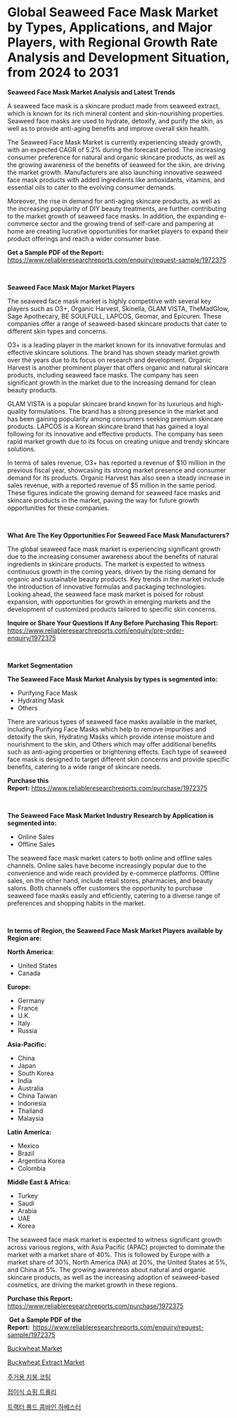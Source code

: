<p><h1>Global Seaweed Face Mask Market by Types, Applications, and Major Players, with Regional Growth Rate Analysis and Development Situation, from 2024 to 2031</h1></p><p><strong>Seaweed Face Mask Market Analysis and Latest Trends</strong></p>
<p><p>A seaweed face mask is a skincare product made from seaweed extract, which is known for its rich mineral content and skin-nourishing properties. Seaweed face masks are used to hydrate, detoxify, and purify the skin, as well as to provide anti-aging benefits and improve overall skin health.</p><p>The Seaweed Face Mask Market is currently experiencing steady growth, with an expected CAGR of 5.2% during the forecast period. The increasing consumer preference for natural and organic skincare products, as well as the growing awareness of the benefits of seaweed for the skin, are driving the market growth. Manufacturers are also launching innovative seaweed face mask products with added ingredients like antioxidants, vitamins, and essential oils to cater to the evolving consumer demands.</p><p>Moreover, the rise in demand for anti-aging skincare products, as well as the increasing popularity of DIY beauty treatments, are further contributing to the market growth of seaweed face masks. In addition, the expanding e-commerce sector and the growing trend of self-care and pampering at home are creating lucrative opportunities for market players to expand their product offerings and reach a wider consumer base.</p></p>
<p><strong>Get a Sample PDF of the Report:&nbsp;</strong> <a href="https://www.reliableresearchreports.com/enquiry/request-sample/1972375">https://www.reliableresearchreports.com/enquiry/request-sample/1972375</a></p>
<p>&nbsp;</p>
<p><strong>Seaweed Face Mask Major Market Players</strong></p>
<p><p>The seaweed face mask market is highly competitive with several key players such as O3+, Organic Harvest, Skinella, GLAM VISTA, TheMadGlow, Sage Apothecary, BE SOULFULL, LAPCOS, Geomar, and Epicuren. These companies offer a range of seaweed-based skincare products that cater to different skin types and concerns.</p><p>O3+ is a leading player in the market known for its innovative formulas and effective skincare solutions. The brand has shown steady market growth over the years due to its focus on research and development. Organic Harvest is another prominent player that offers organic and natural skincare products, including seaweed face masks. The company has seen significant growth in the market due to the increasing demand for clean beauty products.</p><p>GLAM VISTA is a popular skincare brand known for its luxurious and high-quality formulations. The brand has a strong presence in the market and has been gaining popularity among consumers seeking premium skincare products. LAPCOS is a Korean skincare brand that has gained a loyal following for its innovative and effective products. The company has seen rapid market growth due to its focus on creating unique and trendy skincare solutions.</p><p>In terms of sales revenue, O3+ has reported a revenue of $10 million in the previous fiscal year, showcasing its strong market presence and consumer demand for its products. Organic Harvest has also seen a steady increase in sales revenue, with a reported revenue of $5 million in the same period. These figures indicate the growing demand for seaweed face masks and skincare products in the market, paving the way for future growth opportunities for these companies.</p></p>
<p>&nbsp;</p>
<p><strong>What Are The Key Opportunities For Seaweed Face Mask Manufacturers?</strong></p>
<p><p>The global seaweed face mask market is experiencing significant growth due to the increasing consumer awareness about the benefits of natural ingredients in skincare products. The market is expected to witness continuous growth in the coming years, driven by the rising demand for organic and sustainable beauty products. Key trends in the market include the introduction of innovative formulas and packaging technologies. Looking ahead, the seaweed face mask market is poised for robust expansion, with opportunities for growth in emerging markets and the development of customized products tailored to specific skin concerns.</p></p>
<p><strong>Inquire or Share Your Questions If Any Before Purchasing This Report:</strong> <a href="https://www.reliableresearchreports.com/enquiry/pre-order-enquiry/1972375">https://www.reliableresearchreports.com/enquiry/pre-order-enquiry/1972375</a></p>
<p>&nbsp;</p>
<p><strong>Market Segmentation</strong></p>
<p><strong>The Seaweed Face Mask Market Analysis by types is segmented into:</strong></p>
<p><ul><li>Purifying Face Mask</li><li>Hydrating Mask</li><li>Others</li></ul></p>
<p><p>There are various types of seaweed face masks available in the market, including Purifying Face Masks which help to remove impurities and detoxify the skin, Hydrating Masks which provide intense moisture and nourishment to the skin, and Others which may offer additional benefits such as anti-aging properties or brightening effects. Each type of seaweed face mask is designed to target different skin concerns and provide specific benefits, catering to a wide range of skincare needs.</p></p>
<p><strong>Purchase this Report:&nbsp;</strong><a href="https://www.reliableresearchreports.com/purchase/1972375">https://www.reliableresearchreports.com/purchase/1972375</a></p>
<p>&nbsp;</p>
<p><strong>The Seaweed Face Mask Market Industry Research by Application is segmented into:</strong></p>
<p><ul><li>Online Sales</li><li>Offline Sales</li></ul></p>
<p><p>The seaweed face mask market caters to both online and offline sales channels. Online sales have become increasingly popular due to the convenience and wide reach provided by e-commerce platforms. Offline sales, on the other hand, include retail stores, pharmacies, and beauty salons. Both channels offer customers the opportunity to purchase seaweed face masks easily and efficiently, catering to a diverse range of preferences and shopping habits in the market.</p></p>
<p>&nbsp;</p>
<p><strong>In terms of Region, the Seaweed Face Mask Market Players available by Region are:</strong></p>
<p>
    <p> <strong> North America: </strong>
        <ul>
            <li>United States</li>
            <li>Canada</li>
        </ul>
        </p> 
    <p> <strong> Europe: </strong>
        <ul>
            <li>Germany</li>
            <li>France</li>
            <li>U.K.</li>
            <li>Italy</li>
            <li>Russia</li>
        </ul>
        </p> 
    <p> <strong> Asia-Pacific: </strong>
        <ul>
            <li>China</li>
            <li>Japan</li>
            <li>South Korea</li>
            <li>India</li>
            <li>Australia</li>
            <li>China Taiwan</li>
            <li>Indonesia</li>
            <li>Thailand</li>
            <li>Malaysia</li>
        </ul>
        </p> 
    <p> <strong> Latin America: </strong>
        <ul>
            <li>Mexico</li>
            <li>Brazil</li>
            <li>Argentina Korea</li>
            <li>Colombia</li>
        </ul>
        </p> 
    <p> <strong> Middle East & Africa: </strong>
        <ul>
            <li>Turkey</li>
            <li>Saudi</li>
            <li>Arabia</li>
            <li>UAE</li>
            <li>Korea</li>
        </ul>
    </p>
    </p>
<p><p>The seaweed face mask market is expected to witness significant growth across various regions, with Asia Pacific (APAC) projected to dominate the market with a market share of 40%. This is followed by Europe with a market share of 30%, North America (NA) at 20%, the United States at 5%, and China at 5%. The growing awareness about natural and organic skincare products, as well as the increasing adoption of seaweed-based cosmetics, are driving the market growth in these regions.</p></p>
<p><strong>Purchase this Report: </strong><a href="https://www.reliableresearchreports.com/purchase/1972375">https://www.reliableresearchreports.com/purchase/1972375</a></p>
<p>&nbsp;<strong>Get a Sample PDF of the Report:&nbsp;&nbsp;</strong><a href="https://www.reliableresearchreports.com/enquiry/request-sample/1972375">https://www.reliableresearchreports.com/enquiry/request-sample/1972375</a></p>
<p><strong></strong></p>
<p><p><a href="https://issuu.com/reportprime-2/docs/buckwheat-market-size-2030.pptx">Buckwheat Market</a></p><p><a href="https://issuu.com/reportprime-2/docs/buckwheat-extract-market-size-2030.pptx">Buckwheat Extract Market</a></p><p><a href="https://medium.com/@brionnaboyle/%EC%A3%BC%EA%B1%B0%EC%9A%A9-%EC%A7%80%EB%B6%95-%EC%BD%94%ED%8C%85-%EC%8B%9C%EC%9E%A5-%EC%A0%84%EB%A7%9D-%EC%82%B0%EC%97%85-%EA%B0%9C%EC%9A%94-%EB%B0%8F-%EC%98%88%EC%B8%A1-2024%EB%85%84%EB%B6%80%ED%84%B0-2031%EB%85%84-130631d3fe1d">주거용 지붕 코팅</a></p><p><a href="https://github.com/BrettWeberrt8767765/Market-Research-Report-List-1/blob/main/83446637724.md">접이식 쇼핑 트롤리</a></p><p><a href="https://github.com/nuekbpymrrz5/Market-Research-Report-List-1/blob/main/80640817723.md">트랙터 풀드 콤바인 하베스터</a></p></p>